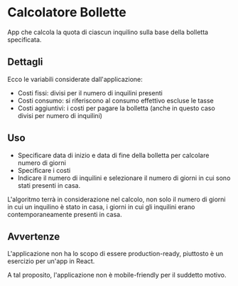 # Calcolatore Bollette

App che calcola la quota di ciascun inquilino sulla base della bolletta specificata.

## Dettagli
Ecco le variabili considerate dall'applicazione:

* Costi fissi: divisi per il numero di inquilini presenti
* Costi consumo: si riferiscono al consumo effettivo escluse le tasse
* Costi aggiuntivi: i costi per pagare la bolletta (anche in questo caso divisi per numero di inquilini)

## Uso

* Specificare data di inizio e data di fine della bolletta per calcolare numero di giorni
* Specificare i costi
* Indicare il numero di inquilini e selezionare il numero di giorni in cui sono stati presenti in casa.

L'algoritmo terrà in considerazione nel calcolo, non solo il numero di giorni in cui un inquilino è stato in casa, i giorni in cui gli inquilini erano contemporaneamente presenti in casa.

## Avvertenze
L'applicazione non ha lo scopo di essere production-ready, piuttosto è un esercizio per un'app in React.

A tal proposito, l'applicazione non è mobile-friendly per il suddetto motivo.
